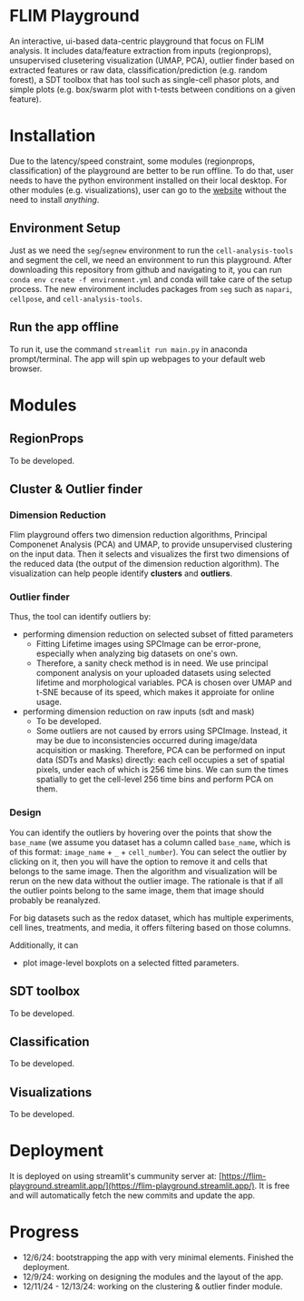 # FLIM Playground
An interactive, ui-based data-centric playground that focus on FLIM analysis. It includes data/feature extraction from inputs (regionprops), unsupervised clusetering visualization (UMAP, PCA), outlier finder based on extracted features or raw data, classification/prediction (e.g. random forest), a SDT toolbox that has tool such as single-cell phasor plots, and simple plots (e.g. box/swarm plot with t-tests between conditions on a given feature). 

# Installation
Due to the latency/speed constraint, some modules (regionprops, classification) of the playground are better to be run offline. To do that, user needs to have the python environment installed on their local desktop. For other modules (e.g. visualizations), user can go to the [website](https://flim-playground.streamlit.app/) without the need to install *anything*. 

## Environment Setup
Just as we need the `seg`/`segnew` environment to run the `cell-analysis-tools` and segment the cell, we need an environment to run this playground. After downloading this repository from github and navigating to it, you can run `conda env create -f environment.yml` and conda will take care of the setup process. The new environment includes packages from `seg` such as `napari`, `cellpose`, and `cell-analysis-tools`. 

## Run the app offline
To run it, use the command `streamlit run main.py` in anaconda prompt/terminal. The app will spin up webpages to your default web browser. 

# Modules
## RegionProps 
To be developed. 

## Cluster & Outlier finder

### Dimension Reduction 
Flim playground offers two dimension reduction algorithms, Principal Componenet Analysis (PCA) and UMAP, to provide unsupervised clustering on the input data. Then it selects and visualizes the first two dimensions of the reduced data (the output of the dimension reduction algorithm). The visualization can help people identify **clusters** and **outliers**. 

### Outlier finder
Thus, the tool can identify outliers by: 
- performing dimension reduction on selected subset of fitted parameters
    - Fitting Lifetime images using SPCImage can be error-prone, especially when analyzing big datasets on one's own. 
    - Therefore, a sanity check method is in need. We use principal component analysis on your uploaded datasets using selected lifetime and morphological variables. PCA is chosen over UMAP and t-SNE because of its speed, which makes it approiate for online usage. 
- performing dimension reduction on raw inputs (sdt and mask)
    - To be developed. 
    - Some outliers are not caused by errors using SPCImage. Instead, it may be due to inconsistencies occurred during image/data acquisition or masking. Therefore, PCA can be performed on input data (SDTs and Masks) directly: each cell occupies a set of spatial pixels, under each of which is 256 time bins. We can sum the times spatially to get the cell-level 256 time bins and perform PCA on them. 

### Design 
You can identify the outliers by hovering over the points that show the `base_name` (we assume you dataset has a column called `base_name`, which is of this format: `image_name` + `_` + `cell_number`). You can select the outlier by clicking on it, then you will have the option to remove it and cells that belongs to the same image. Then the algorithm and visualization will be rerun on the new data without the outlier image. The rationale is that if all the outlier points belong to the same image, them that image should probably be reanalyzed. 

For big datasets such as the redox dataset, which has multiple experiments, cell lines, treatments, and media, it offers filtering based on those columns. 

Additionally, it can
- plot image-level boxplots on a selected fitted parameters.

## SDT toolbox
To be developed. 

## Classification
To be developed. 

## Visualizations
To be developed. 

# Deployment 
It is deployed on using streamlit's cummunity server at: [https://flim-playground.streamlit.app/](https://flim-playground.streamlit.app/). It is free and will automatically fetch the new commits and update the app. 

# Progress
- 12/6/24: bootstrapping the app with very minimal elements. Finished the deployment. 
- 12/9/24: working on designing the modules and the layout of the app. 
- 12/11/24 - 12/13/24: working on the clustering & outlier finder module.